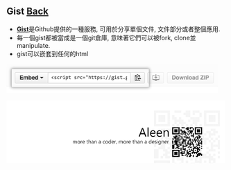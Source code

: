 ## Gist [Back](./qa.md)

- [**Gist**](https://gist.github.com/)是Github提供的一種服務, 可用於分享單個文件, 文件部分或者整個應用.
- 每一個gist都被當成是一個git倉庫, 意味著它們可以被fork, clone並manipulate.
- gist可以嵌套到任何的html

<img src="./gist.png">

<a href="http://aleen42.github.io/" target="_blank" ><img src="./../pic/tail.gif"></a>
